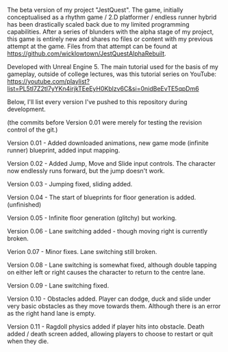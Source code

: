 The beta version of my project "JestQuest".
The game, initially conceptualised as a rhythm game / 2.D platformer / endless runner hybrid has been drastically scaled back due to my limited programming capabilities. 
After a series of blunders with the alpha stage of my project, this game is entirely new and shares no files or content with my previous attempt at the game.
Files from that attempt can be found at https://github.com/wicklowtown/JestQuestAlphaRebuilt.

Developed with Unreal Engine 5.
The main tutorial used for the basis of my gameplay, outside of college lectures, was this tutorial series on YouTube: https://youtube.com/playlist?list=PL5tI7Z2tI7yYKn4irjkTEeEyH0Kblzv6C&si=0nidBeEvTE5qpDm6

Below, I'll list every version I've pushed to this repository during development.

(the commits before Version 0.01 were merely for testing the revision control of the git.)

Version 0.01 - Added downloaded animations, new game mode (infinite runner) blueprint, added input mapping.

Version 0.02 - Added Jump, Move and Slide input controls. The character now endlessly runs forward, but the jump doesn't work.

Version 0.03 - Jumping fixed, sliding added.

Version 0.04 - The start of blueprints for floor generation is added. (unfinished)

Version 0.05 - Infinite floor generation (glitchy) but working.

Version 0.06 - Lane switching added - though moving right is currently broken.

Verion 0.07 - Minor fixes. Lane switching still broken.

Version 0.08 - Lane switching is somewhat fixed, although double tapping on either left or right causes the character to return to the centre lane.

Version 0.09 - Lane switching fixed.

Version 0.10 - Obstacles added. Player can dodge, duck and slide under very basic obstacles as they move towards them. Although there is an error as the right hand lane is empty. 

Version 0.11 - Ragdoll physics added if player hits into obstacle. Death added / death screen added, allowing players to choose to restart or quit when they die.
